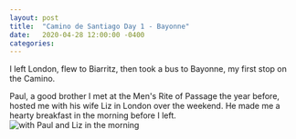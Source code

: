 ```yaml
---
layout: post
title:  "Camino de Santiago Day 1 - Bayonne"
date:   2020-04-28 12:00:00 -0400
categories: 
---
```

I left London, flew to Biarritz, then took a bus to Bayonne, my first stop on the Camino.

Paul, a good brother I met at the Men's Rite of Passage the year before, hosted me with his wife Liz in London over the weekend. He made me a hearty breakfast in the morning before I left.
![with Paul and Liz in the morning](/assets/img/20190428_100040.jpg)